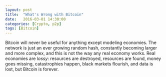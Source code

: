 ```yaml
---
layout: post
title:  "What's Wrong with Bitcoin"
date:   2016-03-01 14:30:00
categories: [Crypto, p2p]
tags: [Bitcoin]
---
```


Bitcoin will never be useful for anything except modeling economies.  The
network is just an ever growing random hash, constantly becoming larger and
more complex, and this is not the way any real economy works.  Real economies
are _lossy_: resources are destroyed, resources are found, money goes missing,
catastrophies happen, black markets flourish, and data is lost, but Bitcoin is
forever.
